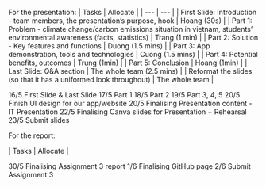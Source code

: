 For the presentation: 
 | Tasks | Allocate |
 | --- | --- |
 | First Slide: Introduction - team members, the presentation’s purpose, hook | Hoang (30s) |
 | Part 1: Problem - climate change/carbon emissions situation in vietnam, students’ environmental awareness (facts, statistics) | Trang (1 min) |
 | Part 2: Solution - Key features and functions | Duong (1.5 mins) |
 | Part 3: App demonstration, tools and technologies | Cuong (1.5 mins) |
 | Part 4: Potential benefits, outcomes | Trung (1min) |
 | Part 5: Conclusion | Hoang (1min) | 
 | Last Slide: Q&A section | The whole team (2.5 mins) |
 | Reformat the slides (so that it has a uniformed look throughout) | The whole team |
 
16/5 First Slide & Last Slide
17/5 Part 1 
18/5 Part 2
19/5 Part 3, 4, 5
20/5 Finish UI design for our app/website
20/5 Finalising Presentation content - IT Presentation
22/5 Finalising Canva slides for Presentation + Rehearsal
23/5 Submit slides

 For the report:

 | Tasks | Allocate |

30/5 Finalising Assignment 3 report
1/6 Finalising GitHub page
2/6 Submit Assignment 3
